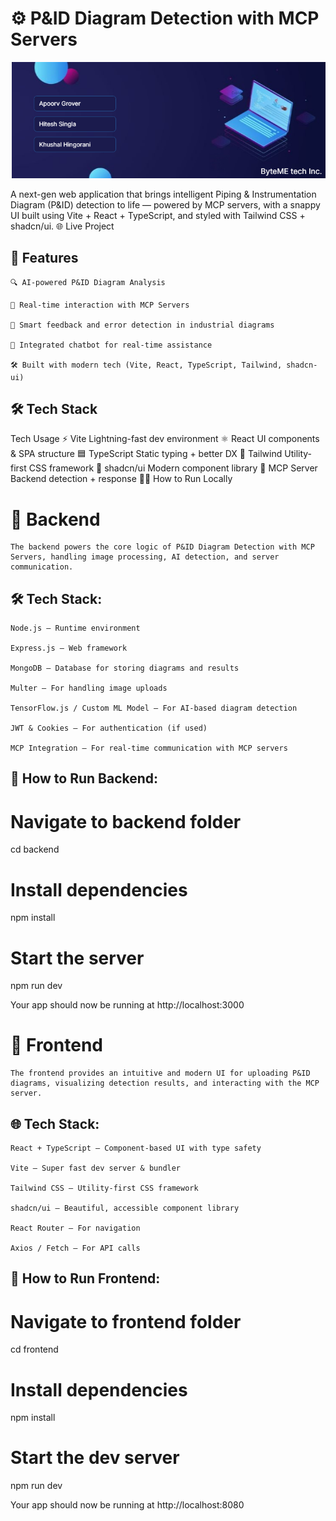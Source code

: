 # ⚙️ P&ID Diagram Detection with MCP Servers

![P&ID Banner](./Selection.png)


A next-gen web application that brings intelligent Piping & Instrumentation Diagram (P&ID) detection to life — powered by MCP servers, with a snappy UI built using Vite + React + TypeScript, and styled with Tailwind CSS + shadcn/ui.
🌐 Live Project


## 🚀 Features

    🔍 AI-powered P&ID Diagram Analysis

    📡 Real-time interaction with MCP Servers

    🧠 Smart feedback and error detection in industrial diagrams

    💬 Integrated chatbot for real-time assistance

    🛠️ Built with modern tech (Vite, React, TypeScript, Tailwind, shadcn-ui)

## 🛠 Tech Stack
Tech	Usage
⚡ Vite	Lightning-fast dev environment
⚛️ React	UI components & SPA structure
🟦 TypeScript	Static typing + better DX
🎨 Tailwind	Utility-first CSS framework
💬 shadcn/ui	Modern component library
🔌 MCP Server	Backend detection + response
🧑‍💻 How to Run Locally


# 💾 Backend

    The backend powers the core logic of P&ID Diagram Detection with MCP Servers, handling image processing, AI detection, and server communication.

## 🛠️ Tech Stack:

    Node.js – Runtime environment

    Express.js – Web framework

    MongoDB – Database for storing diagrams and results

    Multer – For handling image uploads

    TensorFlow.js / Custom ML Model – For AI-based diagram detection

    JWT & Cookies – For authentication (if used)

    MCP Integration – For real-time communication with MCP servers

 
## 🚀 How to Run Backend:

# Navigate to backend folder
cd backend

# Install dependencies
npm install

# Start the server
npm run dev

Your app should now be running at http://localhost:3000

# 🎨 Frontend

    The frontend provides an intuitive and modern UI for uploading P&ID diagrams, visualizing detection results, and interacting with the MCP server.

## 🌐 Tech Stack:

    React + TypeScript – Component-based UI with type safety

    Vite – Super fast dev server & bundler

    Tailwind CSS – Utility-first CSS framework

    shadcn/ui – Beautiful, accessible component library

    React Router – For navigation

    Axios / Fetch – For API calls

    
## 🚀 How to Run Frontend:

# Navigate to frontend folder
cd frontend

# Install dependencies
npm install

# Start the dev server
npm run dev

Your app should now be running at http://localhost:8080

